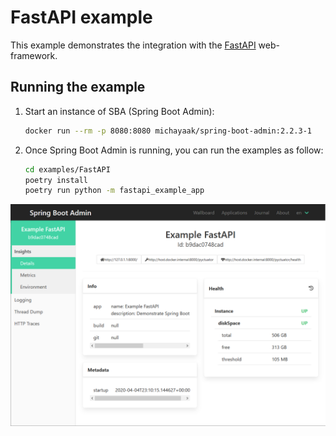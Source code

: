 # FastAPI example
This example demonstrates the integration with the [FastAPI](https://fastapi.tiangolo.com/) web-framework.

## Running the example
1. Start an instance of SBA (Spring Boot Admin):
    ```sh
    docker run --rm -p 8080:8080 michayaak/spring-boot-admin:2.2.3-1
    ```
2. Once Spring Boot Admin is running, you can run the examples as follow:
    ```sh
    cd examples/FastAPI
    poetry install
    poetry run python -m fastapi_example_app
    ``` 

![FastAPI Example](../images/FastAPI.png)